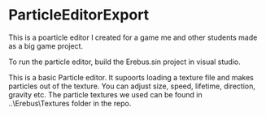 # ParticleEditorExport
This is a poarticle editor I created for a game me and other students made as a big game project.

To run the particle editor, build the Erebus.sin project in visual studio.

This is a basic Particle editor. It supoorts loading a texture file and makes particles out of the texture. 
You can adjust size, speed, lifetime, direction, gravity etc. The particle textures we used can be found in ..\Erebus\Textures folder in the repo.
